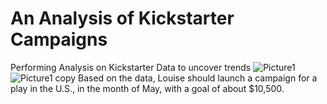 # An Analysis of Kickstarter Campaigns
Performing Analysis on Kickstarter Data to uncover trends
![Picture1](https://user-images.githubusercontent.com/90435301/134240442-a9bc5b99-7a92-4b55-9e84-4493617e4c05.png)
![Picture1 copy](https://user-images.githubusercontent.com/90435301/134240460-36f3ba5c-85b6-49ff-aa9c-5739d79e526d.png)
Based on the data, Louise should launch a campaign for a play in the U.S., in the month of May, with a goal of about $10,500.
